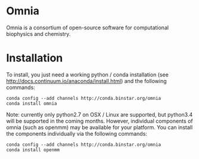 Omnia
=====

Omnia is a consortium of open-source software for computational biophysics
and chemistry.

Installation
============

To install, you just need a working python / conda installation (see http://docs.continuum.io/anaconda/install.html) and the following commands:


```
conda config --add channels http://conda.binstar.org/omnia
conda install omnia
```

Note: currently only python2.7 on OSX / Linux are supported, but python3.4 will be supported in the coming months.  However, individual components of omnia (such as openmm) may be available for your platform.  You can install the components individually via the following commands:

```
conda config --add channels http://conda.binstar.org/omnia
conda install openmm
```
